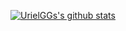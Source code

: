 [![UrielGGs's github stats](https://github-readme-stats.vercel.app/api?username=UrielGGs&show_icons=true)](https://github.com/UrielGGs)

<!--
**UrielGGs/UrielGGs** is a ✨ _special_ ✨ repository because its `README.md` (this file) appears on your GitHub profile.

Here are some ideas to get you started:

- 🔭 I’m currently working on ...
- 🌱 I’m currently learning ...
- 👯 I’m looking to collaborate on ...
- 🤔 I’m looking for help with ...
- 💬 Ask me about ...
- 📫 How to reach me: ...
- 😄 Pronouns: ...
- ⚡ Fun fact: ...
-->
